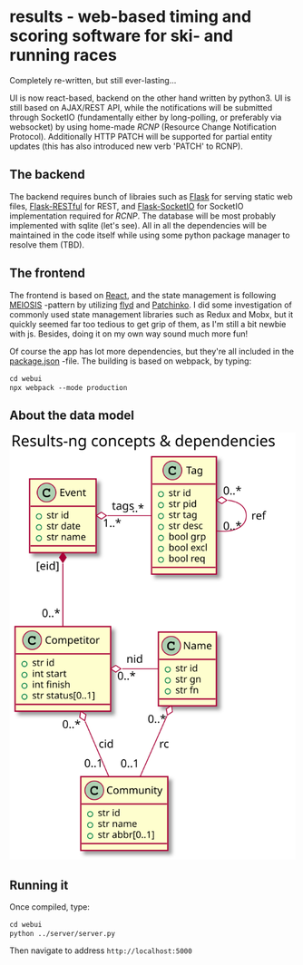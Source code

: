 # results - web-based timing and scoring software for ski- and running races

Completely re-written, but still ever-lasting...

UI is now react-based, backend on the other hand written by python3. UI is still based on AJAX/REST API, while the notifications will be submitted through SocketIO (fundamentally either by long-polling, or preferably via websocket) by using home-made *RCNP* (Resource Change Notification Protocol). Additionally HTTP PATCH will be supported for partial entity updates (this has also introduced new verb 'PATCH' to RCNP).

## The backend

The backend requires bunch of libraies such as [Flask](http://flask.pocoo.org/) for serving static web files, [Flask-RESTful](https://flask-restful.readthedocs.io/) for REST, and [Flask-SocketIO](https://flask-socketio.readthedocs.io/) for SocketIO implementation required for *RCNP*. The database will be most probably implemented with sqlite (let's see). All in all the dependencies will be maintained in the code itself while using some python package manager to resolve them (TBD).

## The frontend

The frontend is based on [React](https://reactjs.org/), and the state management is following [MEIOSIS](https://meiosis.js.org) -pattern by utilizing [flyd](https://github.com/paldepind/flyd) and [Patchinko](https://github.com/barneycarroll/patchinko). I did some investigation of commonly used state management libraries such as Redux and Mobx, but it quickly seemed far too tedious to get grip of them, as I'm still a bit newbie with js. Besides, doing it on my own way sound much more fun! 

Of course the app has lot more dependencies, but they're all included in the [package.json](webui/webpack.json) -file. The building is based on webpack, by typing:


```
cd webui
npx webpack --mode production
```

## About the data model

![Classes](classes.svg)

## Running it

Once compiled, type:


```
cd webui
python ../server/server.py
```

Then navigate to address `http://localhost:5000`


